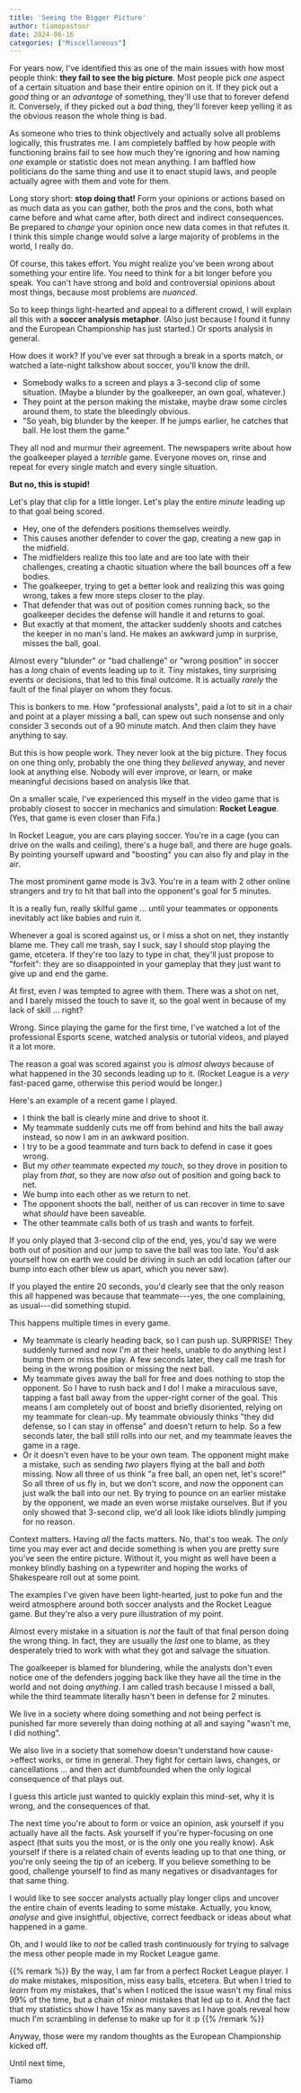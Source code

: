 ```yaml
---
title: 'Seeing the Bigger Picture'
author: tiamopastoor
date: 2024-06-16
categories: ["Miscellaneous"]
---
```


For years now, I've identified this as one of the main issues with how most people think: **they fail to see the big picture**. Most people pick _one_ aspect of a certain situation and base their entire opinion on it. If they pick out a _good_ thing or an _advantage_ of something, they'll use that to forever defend it. Conversely, if they picked out a _bad_ thing, they'll forever keep yelling it as the obvious reason the whole thing is bad.

As someone who tries to think objectively and actually solve all problems logically, this frustrates me. I am completely baffled by how people with functioning brains fail to see how much they're ignoring and how naming _one_ example or statistic does not mean anything. I am baffled how politicians do the same thing and use it to enact stupid laws, and people actually agree with them and vote for them.

Long story short: **stop doing that!** Form your opinions or actions based on as much data as you can gather, both the pros and the cons, both what came before and what came after, both direct and indirect consequences. Be prepared to _change_ your opinion once new data comes in that refutes it. I think this simple change would solve a large majority of problems in the world, I really do.

Of course, this takes effort. You might realize you've been wrong about something your entire life. You need to think for a bit longer before you speak. You can't have strong and bold and controversial opinions about most things, because most problems are _nuanced_.

So to keep things light-hearted and appeal to a different crowd, I will explain all this with a **soccer analysis metaphor**. (Also just because I found it funny and the European Championship has just started.) Or sports analysis in general.

How does it work? If you've ever sat through a break in a sports match, or watched a late-night talkshow about soccer, you'll know the drill.

* Somebody walks to a screen and plays a 3-second clip of some situation. (Maybe a blunder by the goalkeeper, an own goal, whatever.)
* They point at the person making the mistake, maybe draw some circles around them, to state the bleedingly obvious.
* "So yeah, big blunder by the keeper. If he jumps earlier, he catches that ball. He lost them the game."

They all nod and murmur their agreement. The newspapers write about how the goalkeeper played a _terrible_ game. Everyone moves on, rinse and repeat for every single match and every single situation.

**But no, this is stupid!**

Let's play that clip for a little longer. Let's play the entire _minute_ leading up to that goal being scored.

* Hey, one of the defenders positions themselves weirdly.
* This causes another defender to cover the gap, creating a new gap in the midfield.
* The midfielders realize this too late and are too late with their challenges, creating a chaotic situation where the ball bounces off a few bodies.
* The goalkeeper, trying to get a better look and realizing this was going wrong, takes a few more steps closer to the play.
* That defender that was out of position comes running back, so the goalkeeper decides the defense will handle it and returns to goal.
* But exactly at that moment, the attacker suddenly shoots and catches the keeper in no man's land. He makes an awkward jump in surprise, misses the ball, goal.

Almost every "blunder" or "bad challenge" or "wrong position" in soccer has a _long_ chain of events leading up to it. Tiny mistakes, tiny surprising events or decisions, that led to this final outcome. It is actually _rarely_ the fault of the final player on whom they focus.

This is bonkers to me. How "professional analysts", paid a lot to sit in a chair and point at a player missing a ball, can spew out such nonsense and only consider 3 seconds out of a 90 minute match. And then claim they have anything to say.

But this is how people work. They never look at the big picture. They focus on one thing only, probably the one thing they _believed_ anyway, and never look at anything else. Nobody will ever improve, or learn, or make meaningful decisions based on analysis like that.

On a smaller scale, I've experienced this myself in the video game that is probably closest to soccer in mechanics and simulation: **Rocket League**. (Yes, that game is even closer than Fifa.)

In Rocket League, you are cars playing soccer. You're in a cage (you can drive on the walls and ceiling), there's a huge ball, and there are huge goals. By pointing yourself upward and "boosting" you can also fly and play in the air.

The most prominent game mode is 3v3. You're in a team with 2 other online strangers and try to hit that ball into the opponent's goal for 5 minutes.

It is a really fun, really skilful game ... until your teammates or opponents inevitably act like babies and ruin it.

Whenever a goal is scored against us, or I miss a shot on net, they instantly blame me. They call me trash, say I suck, say I should stop playing the game, etcetera. If they're too lazy to type in chat, they'll just propose to "forfeit": they are so disappointed in your gameplay that they just want to give up and end the game.

At first, even _I_ was tempted to agree with them. There was a shot on net, and I barely missed the touch to save it, so the goal went in because of my lack of skill ... right?

Wrong. Since playing the game for the first time, I've watched a lot of the professional Esports scene, watched analysis or tutorial videos, and played it a lot more.

The reason a goal was scored against you is _almost always_ because of what happened in the 30 seconds leading up to it. (Rocket League is a _very_ fast-paced game, otherwise this period would be longer.)

Here's an example of a recent game I played.

* I think the ball is clearly mine and drive to shoot it.
* My teammate suddenly cuts me off from behind and hits the ball away instead, so now I am in an awkward position.
* I try to be a good teammate and turn back to defend in case it goes wrong.
* But my _other_ teammate expected _my touch_, so they drove in position to play from _that_, so they are now _also_ out of position and going back to net.
* We bump into each other as we return to net.
* The opponent shoots the ball, neither of us can recover in time to save what _should_ have been saveable.
* The other teammate calls both of us trash and wants to forfeit.

If you only played that 3-second clip of the end, yes, you'd say we were both out of position and our jump to save the ball was too late. You'd ask yourself how on earth we could be driving in such an odd location (after our bump into each other blew us apart, which you never saw).

If you played the entire 20 seconds, you'd clearly see that the only reason this all happened was because that teammate---yes, the one complaining, as usual---did something stupid.

This happens multiple times in every game.

* My teammate is clearly heading back, so I can push up. SURPRISE! They suddenly turned and now I'm at their heels, unable to do anything lest I bump them or miss the play. A few seconds later, they call me trash for being in the wrong position or missing the next ball.
* My teammate gives away the ball for free and does nothing to stop the opponent. So I have to rush back and I do! I make a miraculous save, tapping a fast ball away from the upper-right corner of the goal. This means I am completely out of boost and briefly disoriented, relying on my teammate for clean-up. My teammate obviously thinks "they did defense, so I can stay in offense" and doesn't return to help. So a few seconds later, the ball still rolls into our net, and my teammate leaves the game in a rage.
* Or it doesn't even have to be your own team. The opponent might make a mistake, such as sending _two_ players flying at the ball and _both_ missing. Now all three of us think "a free ball, an open net, let's score!" So all three of us fly in, but we don't score, and now the opponent can just walk the ball into our net. By trying to pounce on an earlier mistake by the opponent, we made an even worse mistake ourselves. But if you only showed that 3-second clip, we'd all look like idiots blindly jumping for no reason.

Context matters. Having _all_ the facts matters. No, that's too weak. The _only_ time you may ever act and decide something is when you are pretty sure you've seen the entire picture. Without it, you might as well have been a monkey blindly bashing on a typewriter and hoping the works of Shakespeare roll out at some point.

The examples I've given have been light-hearted, just to poke fun and the weird atmosphere around both soccer analysts and the Rocket League game. But they're also a very pure illustration of my point.

Almost every mistake in a situation is _not_ the fault of that final person doing the wrong thing. In fact, they are usually the _last_ one to blame, as they desperately tried to work with what they got and salvage the situation.

The goalkeeper is blamed for blundering, while the analysts don't even notice one of the defenders jogging back like they have all the time in the world and not doing _anything_. I am called trash because I missed a ball, while the third teammate literally hasn't been in defense for 2 minutes.

We live in a society where doing something and not being perfect is punished far more severely than doing nothing at all and saying "wasn't me, I did nothing".

We also live in a society that somehow doesn't understand how cause->effect works, or time in general. They fight for certain laws, changes, or cancellations ... and then act dumbfounded when the only logical consequence of that plays out.

I guess this article just wanted to quickly explain this mind-set, why it is wrong, and the consequences of that.

The next time you're about to form or voice an opinion, ask yourself if you actually have all the facts. Ask yourself if you're hyper-focusing on one aspect (that suits you the most, or is the only one you really know). Ask yourself if there is a related chain of events leading up to that one thing, or you're only seeing the tip of an iceberg. If you believe something to be good, challenge yourself to find as many negatives or disadvantages for that same thing. 

I would like to see soccer analysts actually play longer clips and uncover the entire chain of events leading to some mistake. Actually, you know, _analyse_ and give insightful, objective, correct feedback or ideas about what happened in a game.

Oh, and I would like to _not_ be called trash continuously for trying to salvage the mess other people made in my Rocket League game. 

{{% remark %}}
By the way, I am far from a perfect Rocket League player. I _do_ make mistakes, misposition, miss easy balls, etcetera. But when I tried to _learn_ from my mistakes, that's when I noticed the issue wasn't my final miss 99% of the time, but a chain of minor mistakes that led up to it. And the fact that my statistics show I have 15x as many saves as I have goals reveal how much I'm scrambling in defense to make up for it :p
{{% /remark %}}

Anyway, those were my random thoughts as the European Championship kicked off.

Until next time,

Tiamo